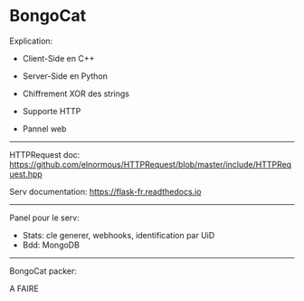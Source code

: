 # BongoCat

Explication:

- Client-Side en C++

- Server-Side en Python

- Chiffrement XOR des strings

- Supporte HTTP

- Pannel web

---

HTTPRequest doc:
https://github.com/elnormous/HTTPRequest/blob/master/include/HTTPRequest.hpp

Serv documentation:
https://flask-fr.readthedocs.io

---

Panel pour le serv:

- Stats: cle generer, webhooks, identification par UiD
- Bdd: MongoDB


---

BongoCat packer:

A FAIRE
